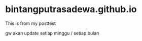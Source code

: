 # bintangputrasadewa.github.io
This is from my posttest

gw akan update setiap minggu / setiap bulan
